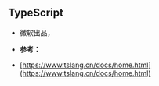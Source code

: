 ## TypeScript

* 微软出品，

* **参考：**
* [https://www.tslang.cn/docs/home.html](https://www.tslang.cn/docs/home.html)


